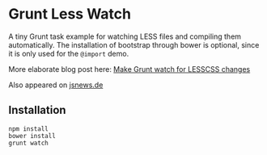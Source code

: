 # Grunt Less Watch

A tiny Grunt task example for watching LESS files and compiling them automatically. The installation of bootstrap through bower is optional, since it is only used for the `@import` demo.

More elaborate blog post here: [Make Grunt watch for LESSCSS changes](http://jonathanmh.com/make-grunt-watch-for-lesscss-changes/)

Also appeared on [jsnews.de](http://jsnews.de)

## Installation
```
npm install
bower install
grunt watch
```
